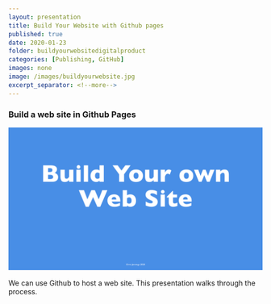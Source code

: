 ```yaml
---
layout: presentation
title: Build Your Website with Github pages
published: true
date: 2020-01-23
folder: buildyourwebsitedigitalproduct
categories: [Publishing, GitHub]
images: none
image: /images/buildyourwebsite.jpg
excerpt_separator: <!--more-->
---
```

### Build a web site in Github Pages

[![Build a Github Pages web site](/images/buildyourwebsite.jpg)](/images/buildyourwebsite.jpg)

<!--more-->

We can use Github to host a web site. This presentation walks through the process.
